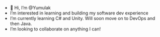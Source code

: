 - 👋 Hi, I’m @Yumulak
-  I’m interested in learning and building my software dev experience 
-  I’m currently learning C# and Unity. Will soon move on to DevOps and then Java.
-  I’m looking to collaborate on anything I can!
